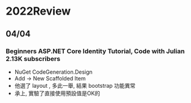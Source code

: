 # 2022Review

## 04/04
### Beginners ASP.NET Core Identity Tutorial, Code with Julian 2.13K subscribers
- NuGet CodeGeneration.Design
- Add -> New Scaffolded Item
- 他選了 layout , 多此一舉, 結果 bootstrap 功能異常
- 承上, 實驗了直接使用預設值是OK的
